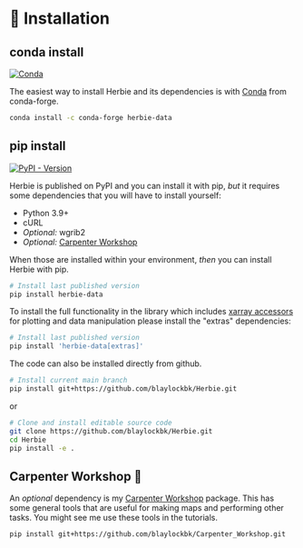# 🐍 Installation

## conda install

[![Conda](https://img.shields.io/conda/v/conda-forge/herbie-data)](https://anaconda.org/conda-forge/herbie-data)

The easiest way to install Herbie and its dependencies is with [Conda](https://docs.conda.io/projects/conda/en/latest/user-guide/tasks/manage-environments.html) from conda-forge.

```bash
conda install -c conda-forge herbie-data
```

## pip install

[![PyPI - Version](https://img.shields.io/pypi/v/herbie-data)](https://pypi.org/project/herbie-data/)

Herbie is published on PyPI and you can install it with pip, _but_ it requires some dependencies that you will have to install yourself:

- Python 3.9+
- cURL
- _Optional:_ wgrib2
- _Optional:_ [Carpenter Workshop](https://github.com/blaylockbk/Carpenter_Workshop)

When those are installed within your environment, _then_ you can install Herbie with pip.

```bash
# Install last published version
pip install herbie-data
```

To install the full functionality in the library which includes
[xarray accessors](https://github.com/blaylockbk/Herbie/blob/main/herbie/accessors.py) for plotting and data manipulation please install the "extras" dependencies:

```bash
# Install last published version
pip install 'herbie-data[extras]'
```

The code can also be installed directly from github.

```bash
# Install current main branch
pip install git+https://github.com/blaylockbk/Herbie.git
```

or

```bash
# Clone and install editable source code
git clone https://github.com/blaylockbk/Herbie.git
cd Herbie
pip install -e .
```

## Carpenter Workshop 🧰

An _optional_ dependency is my [Carpenter Workshop](https://github.com/blaylockbk/Carpenter_Workshop) package. This has some general tools that are useful for making maps and performing other tasks. You might see me use these tools in the tutorials.

```bash
pip install git+https://github.com/blaylockbk/Carpenter_Workshop.git
```
